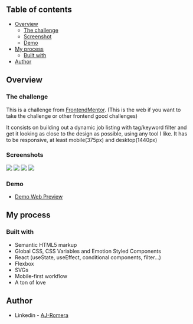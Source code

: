 ## Table of contents

-   [Overview](#overview)
    -   [The challenge](#the-challenge)
    -   [Screenshot](#screenshot)
    -   [Demo](#demo)
-   [My process](#my-process)
    -   [Built with](#built-with)
-   [Author](#author)

## Overview

### The challenge

This is a challenge from [FrontendMentor](https://www.frontendmentor.io/challenges/job-listings-with-filtering-ivstIPCt). (This is the web if you want to take the challenge or other frontend good challenges)

It consists on building out a dynamic job listing with tag/keyword filter and get it looking as close to the design as possible, using any tool I like. It has to be responsive, at least mobile(375px) and desktop(1440px)

### Screenshots

![](./public/screenshots/desktop.png)
![](./public/screenshots/desktop-filters&hovers.png)
![](./public/screenshots/mobile.png)
![](./public/screenshots/mobile-filters&hovers.png)

### Demo

-   [Demo Web Preview](https://dynamic-job-listing.netlify.app/)

## My process

### Built with

-   Semantic HTML5 markup
-   Global CSS, CSS Variables and Emotion Styled Components
-   React (useState, useEffect, conditional components, filter...)
-   Flexbox
-   SVGs
-   Mobile-first workflow
-   A ton of love

## Author

-   Linkedin - [AJ-Romera](https://www.linkedin.com/in/aj-romera/)
